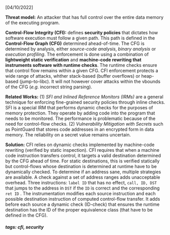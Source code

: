<!-- Please prefix the notes with the date as in [22/12/2020] -->



[04/10/2022]

**Threat model:** An attacker that has full control over the entire data memory of the executing program.

**Control-Flow Integrity  (CFI):** defines **security policies** that dictates how software execution must follow a given path. This path is defined in the **Control-Flow Graph (CFG)** determined ahead-of-time. The CFG is determined by analysis, either *source-code analysis*, *binary analysis* or *execution profiling*.  The enforcement is done using a combination of **lightweight static verification** and **machine-code rewriting that instruments software with runtime checks**. The runtime checks ensure that control flow remains within a given CFG. CFI enforcement protects a wide range of attacks, whther stack-based (buffer overflows) or heap-based (jump-to-libc). It will not however cover attacks within the vbounds of the CFG (*e.g.* incorrect string parsing).

**Related Works:** (1) *SFI and Inlined Reference Monitors (IRMs)* are a general technique for enforcing fine-grained security policies through inline checks. SFI is a special IRM that performs dynamic checks for the purposes of memory protection. They operate by adding code into the program that needs to be monitored. The performance is problematic because of the need for control-flow checks. (2) *Vulnerability Mitigation with Secrets* such as PointGuard that stores code addresses in an encrypted form in data memory. The reliability on a secret value remains uncertain.

**Solution:** CFI relies on dynamic checks implemented by machine-code rewriting (verified by static inspection). CFI requires that when a machine code instruction transfers control, it targets a valid destination determined by the CFG ahead of time. For static destinations, this is verified statically but control-flows whose destination is determined at runtime have to be dynamically checked. To determine if an address sane, multiple strategies are available. A check against a set of address ranges adds unacceptable overhead. Three instructions: `label ID` that has no effect, `call, ID, DST` that jumps to the address in `DST` if the `ID` is correct and the corresponding `ret ID` . The instrumentation modifies each source instruction and each possible destination instruction of computed control-flow transfer. It adds before each source a dynamic check (ID-check) that ensures the runtime destination has the ID of the proper equivalence class (that have to be defined in the CFG).

##### tags: cfi, security